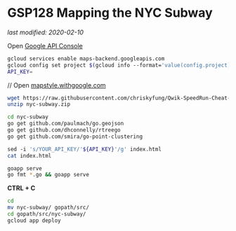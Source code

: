 # GSP128 Mapping the NYC Subway

_last modified: 2020-02-10_

Open [Google API Console](https://console.developers.google.com/flows/enableapi?apiid=maps_backend&reusekey=true)

```bash
gcloud services enable maps-backend.googleapis.com
gcloud config set project $(gcloud info --format='value(config.project)')
API_KEY=

```

// Open [mapstyle.withgoogle.com](https://mapstyle.withgoogle.com/)


```bash
wget https://raw.githubusercontent.com/chriskyfung/Qwik-SpeedRun-Cheat-Sheets/GSP125/nyc-subway.zip
unzip nyc-subway.zip

cd nyc-subway
go get github.com/paulmach/go.geojson
go get github.com/dhconnelly/rtreego
go get github.com/smira/go-point-clustering

sed -i 's/YOUR_API_KEY/'${API_KEY}'/g' index.html
cat index.html

```

```bash
goapp serve
go fmt *.go && goapp serve

```

**CTRL + C**

```bash
cd
mv nyc-subway/ gopath/src/
cd gopath/src/nyc-subway/
gcloud app deploy

```